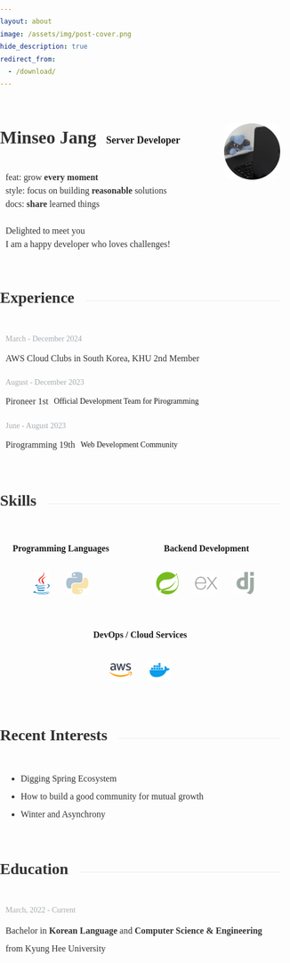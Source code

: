```yaml
---
layout: about
image: /assets/img/post-cover.png
hide_description: true
redirect_from:
  - /download/
---
```


<style>

    body {
        font-family: 'Pretendard';
        line-height: 1.6;
        margin: 0;
        padding: 0;
    }

    .name-job-container {
        display: flex;
        justify-content: space-between;
        align-items: flex-start;
        margin-top: 60px;
    }

    .text-container {
        flex: 1;
    }

    .my-name {
        font-weight: 600;
        font-size: 32px;
        color: #333333;
        margin-bottom: 10px;
    }

    .my-job {
        font-weight: 600;
        font-size: 18px;
        color: var(--gray);
        margin-bottom: 20px;
        margin-left: 14px;
    }

    .my-bio {
        font-size: 16px;
        color: #333333;
        line-height: 1.5;
        margin-left: 10px;
        margin-bottom: 40px;
        margin-top: 10px;
    }

    .my-about-image {
        width: 20%;
        max-height: 400px;
        object-fit: cover;
        border-radius: 10px;
    }

    .my-section-container {
        display: flex;
        align-items: center;
        margin-bottom: 30px;
    }

    .my-section {
        font-weight: 600;
        font-size: 28px;
        color: #333333;
        text-align: left;
        margin-bottom: 10px;
        margin-right: 20px;
    }

    .my-line {
        height: 1px;
        background-color: #ebebeb;
        flex-grow: 1;
    }

    .my-degree, .my-interest-content {
        font-size: 16px;
        color: #333333;
        text-align: left;
        margin-left: 10px;
        margin-bottom: 15px;
        line-height: 2;
    }

    .my-experience-content-wrapper {
        display: flex;
        align-items: center;
        margin-bottom: 20px;
    }

    .my-experience-content {
        font-size: 16px;
        color: #333333;
        text-align: left;
        margin-left: 10px;
        margin-bottom: 0;
    }

    .my-experience-content-detail {
        font-size: 14px;
        color: var(--gray);
        margin-left: 10px;
        margin-bottom: 0;
    }

    .my-period {
        font-weight: 400;
        font-size: 14px;
        color:rgb(165, 172, 177);
        text-align: left;
        margin-left: 10px;
        margin-bottom: 10px;
    }

    .my-skills-wrapper {
        display: flex;
        justify-content: space-around;
        align-items: flex-start;
        gap: 20px; 
        flex-wrap: wrap;
    }

    .my-skills-wrapper > div {
        display: flex;
        flex-direction: column;
        align-items: center;
        padding: 10px;
    }

    .my-skills {
        display: flex;
        justify-content: center;
        align-items: center;
        gap: 10px;
        padding: 10px;
    }

    .my-skills img {
        height: 40px;
        margin: 10px;
        object-fit: cover;
    }

    .my-skills-opacity {
        opacity: 0.4;
    }

    .my-skill-name {
        text-align: center;
        font-weight: 600;
        margin-bottom: 10px;
        font-size: 16px;
    }

</style>

<div class="resume">
    <!-- 소개 섹션 -->
    <div class="name-job-container">
        <!-- 텍스트 섹션 -->
        <div class="text-container">
            <span class="my-name">Minseo Jang</span>
            <span class="my-job">Server Developer</span>
            <div class="my-bio">
                <br>
                feat: grow <strong>every moment</strong><br>
                style: focus on building <strong>reasonable</strong> solutions<br>
                docs: <strong>share</strong> learned things<br><br>
                Delighted to meet you 👋<br>
                I am a happy developer who loves challenges!
            </div>
        </div>
        <!-- 이미지 섹션 -->
        <img src="/assets/img/about-img.png" class="my-about-image" alt="My Image">
        <br>
    </div>
    <!-- 경험 섹션 -->
    <div>
        <br>
        <div class="my-section-container">
            <div class="my-section">Experience</div>
            <div class="my-line"></div>
        </div>
        <div class="my-period">March - December 2024</div>
        <div class="my-experience-content-wrapper">
            <div class="my-experience-content">AWS Cloud Clubs in South Korea, KHU 2nd Member</div>
        </div>
        <div class="my-period">August - December 2023</div>
        <div class="my-experience-content-wrapper">
            <div class="my-experience-content">Pironeer 1st</div>
            <div class="my-experience-content-detail">Official Development Team for Pirogramming</div>
        </div>
        <div class="my-period">June - August 2023</div>
        <div class="my-experience-content-wrapper">
            <div class="my-experience-content">Pirogramming 19th</div>
            <div class="my-experience-content-detail">Web Development Community</div>
        </div>
        <br>
    </div>
    <!-- 기술 섹션 -->
    <div>
        <br>
        <div class="my-section-container">
            <div class="my-section">Skills</div>
            <div class="my-line"></div>
        </div>
        <div class="my-skills-wrapper">
            <div>
                <div class="my-skill-name">Programming Languages</div>
                <div class="my-skills">
                    <img src="/assets/img/skills/java.png">
                    <img class="my-skills-opacity" src="/assets/img/skills/python.png">
                </div>
            </div>
            <div>
                <div class="my-skill-name">Backend Development</div>
                <div class="my-skills">
                    <img src="/assets/img/skills/spring.png">
                    <img class="my-skills-opacity" src="/assets/img/skills/expressjs.png">
                    <img class="my-skills-opacity" src="/assets/img/skills/django.png">
                </div>
            </div>
            <div>
                <div class="my-skill-name">DevOps / Cloud Services</div>
                <div class="my-skills">
                    <img src="/assets/img/skills/aws.png">
                    <img src="/assets/img/skills/docker.png">
                </div>
            </div>
        </div>
        <br>
    </div>
    <!-- 최근 관심사 섹션 -->
    <div>
        <br>
        <div class="my-section-container">
            <div class="my-section">Recent Interests</div>
            <div class="my-line"></div>
        </div>
        <ul class="my-interest-content">
        <li> Digging Spring Ecosystem </li>
        <li> How to build a good community for mutual growth </li>
        <li> Winter and Asynchrony </li>
        </ul>
        <br>
    </div>
    <!-- 교육 섹션 -->
    <div>
        <br>
        <div class="my-section-container">
            <div class="my-section">Education</div>
            <div class="my-line"></div>
        </div>
        <div class="my-period">March, 2022 - Current</div>
        <div class="my-degree">Bachelor in <strong>Korean Language</strong> and <strong>Computer Science & Engineering</strong> from Kyung Hee University</div>
        <br>
    </div>
</div>
